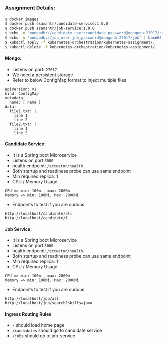 ### Assignment Details:

####
```bash
$ docker images
$ docker push ssamantr/candidate-service:1.0.0
$ docker push ssamantr/job-service:1.0.0
$ echo -n "mongodb://candidate_user:candidate_password@mongodb:27017/candidate" | base64
$ echo -n "mongodb://job_user:job_password@mongodb:27017/job" | base64
$ kubectl apply -f kubernetes-orchestration/kubernetes-assignment/.
$ kubectl delete -f kubernetes-orchestration/kubernetes-assignment/.
```

#### Mongo: 
- Listens on port: `27017`
- We need a persistent storage
- Refer to below ConfigMap format to inject multiple files

```
apiVersion: v1
kind: ConfigMap
metadata:
  name: [ name ]
data:
  file1.txt: |
    line 1
    line 2
  file2.txt: |
    line 1
    line 2
```

#### Candidate Service:

- It is a Spring boot Microservice
- Listens on port `8080`
- health endpoint: `/actuator/health`
- Both startup and readiness probe can use same endpoint
- Min required replica: 1
- CPU / Memory Usage
```
CPU => min: 100m , max: 2000m
Memory => min: 100Mi, Max: 2000Mi 
```
- Endpoints to test if you are curious
```
http://localhost/candidate/all
http://localhost/candidate/1
```

#### Job Service:
- It is a Spring boot Microservice
- Listens on port `8080`
- health endpoint: `/actuator/health`
- Both startup and readiness probe can use same endpoint
- Min required replica: 1
- CPU / Memory Usage
```
CPU => min: 100m , max: 2000m
Memory => min: 100Mi, Max: 2000Mi 
```
- Endpoints to test if you are curious
```
http://localhost/job/all
http://localhost/job/search?skills=java
```

#### Ingress Routing Rules
- `/` should load home page
- `/candidates` should go to candidate service
- `/jobs` should go to job-service